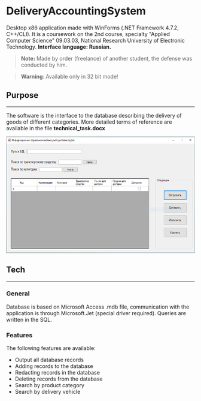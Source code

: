 # DeliveryAccountingSystem
Desktop x86 application made with WinForms (.NET Framework 4.7.2, C++/CLI). It is a coursework on the 2nd course, specialty "Applied Computer Science" 09.03.03, National Research University of Electronic Technology. **Interface language: Russian.**

> **Note:** Made by order (freelance) of another student, the defense was conducted by him.

> **Warning**: Available only in 32 bit mode!


## Purpose
---
The software is the interface to the database describing the delivery of goods of different categories. More detailed terms of reference are available in the file **technical_task.docx**

<p align='center'>
       <img height=310 src="interface.png"/>
</p>

## Tech
---

### **General**
Database is based on Microsoft Access .mdb file, communication with the application is through Microsoft.Jet (special driver required). Queries are written in the SQL.

### **Features**
The following features are available:
* Output all database records
* Adding records to the database
* Redacting records in the database
* Deleting records from the database
* Search by product category
* Search by delivery vehicle 
